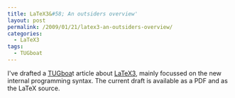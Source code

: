 ```yaml
---
title: LaTeX3&#58; An outsiders overview'
layout: post
permalink: /2009/01/21/latex3-an-outsiders-overview/
categories:
  - LaTeX3
tags:
  - TUGboat
---
```

I've drafted a [TUGboa](https://tug.org/tugboat/)t article about [LaTeX3](https://www.latex-project.org/latex3.html), mainly focussed on the new internal programming syntax. The current draft is available as a PDF and as the LaTeX source.
